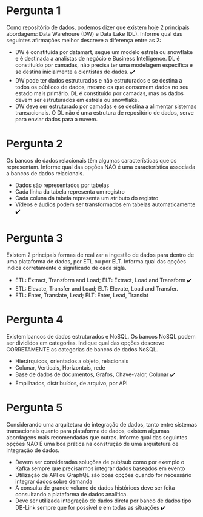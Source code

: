 # Pergunta 1
Como repositório de dados, podemos dizer que existem hoje 2 principais abordagens: Data Warehoure (DW) e Data Lake (DL).  Informe qual das seguintes afirmações melhor descreve a diferença entre as 2:

- DW é constituída por datamart, segue um modelo estrela ou snowflake e é destinada a analistas de negócio e Business Intelligence. DL é constituído por camadas, não precisa ter uma modelagem específica e se destina inicialmente a cientistas de dados. :heavy_check_mark: 
- DW pode ter dados estruturados e não estruturados e se destina a todos os públicos de dados, mesmo os que consomem dados no seu estado mais primário. DL é constituído por camadas, mas os dados devem ser estruturados em estrela ou snowflake.
- DW deve ser estruturado por camadas e se destina a alimentar sistemas transacionais. O DL não é uma estrutura de repositório de dados, serve para enviar dados para a nuvem.

# Pergunta 2
Os bancos de dados relacionais têm algumas características que os representam. Informe qual das opções NÃO é uma característica associada a bancos de dados relacionais.

- Dados são representados por tabelas
- Cada linha da tabela representa um registro
- Cada coluna da tabela representa um atributo do registro
- Vídeos e áudios podem ser transformados em tabelas automaticamente :heavy_check_mark: 


# Pergunta 3
Existem 2 principais formas de realizar a ingestão de dados para dentro de uma plataforma de dados, por ETL ou por ELT. Informa qual das opções indica corretamente o significado de cada sigla.

- ETL: Extract, Transform and Load; ELT: Extract, Load and Transform :heavy_check_mark: 
- ETL: Elevate, Transfer and Load; ELT: Elevate, Load and Transfer.
- ETL: Enter, Translate, Lead; ELT: Enter, Lead, Translat

# Pergunta 4
Existem bancos de dados estruturados e NoSQL. Os bancos NoSQL podem ser divididos em categorias. Indique qual das opções descreve CORRETAMENTE as categorias de bancos de dados NoSQL.

- Hierárquicos, orientados a objeto, relacionais
- Colunar, Verticais, Horizontais, rede
- Base de dados de documentos, Grafos, Chave-valor, Colunar :heavy_check_mark: 
- Empilhados, distribuídos, de arquivo, por API


# Pergunta 5
Considerando uma arquitetura de integração de dados, tanto entre sistemas transacionais quanto para plataforma de dados, existem algumas abordagens mais recomendadas que outras. Informe qual das seguintes opções NÃO É uma boa prática na construção de uma arquitetura de integração de dados.

- Devem ser consideradas soluções de pub/sub como por exemplo o Kafka sempre que precisarmos integrar dados baseados em evento
- Utilização de API ou GraphQL são boas opções quando for necessário integrar dados sobre demanda
- A consulta de grande volume de dados históricos deve ser feita consultando a plataforma de dados analítica.
- Deve ser utilizada integração de dados direta por banco de dados tipo DB-Link sempre que for possível e em todas as situações :heavy_check_mark: 